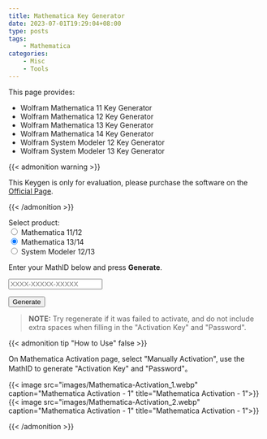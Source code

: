 ```yaml
---
title: Mathematica Key Generator
date: 2023-07-01T19:29:04+08:00
type: posts
tags: 
    - Mathematica
categories: 
    - Misc
    - Tools
---
```


This page provides:

- Wolfram Mathematica 11 Key Generator
- Wolfram Mathematica 12 Key Generator
- Wolfram Mathematica 13 Key Generator
- Wolfram Mathematica 14 Key Generator
- Wolfram System Modeler 12 Key Generator
- Wolfram System Modeler 13 Key Generator

<!--more-->

{{< admonition warning >}}

This Keygen is only for evaluation, please purchase the software on the [Official Page][matheatica_pricing].

[matheatica_pricing]:https://www.wolfram.com/mathematica/pricing/

{{< /admonition >}}

<div class="form-inline">
<p style="margin-bottom: 0;">Select product:</p>
<input type="radio" id="product-mma12" name="product" value="mma12">
<label for="product-mma12">Mathematica 11/12</label><br>
<input type="radio" id="product-mma13" name="product" value="mma13" checked>
<label for="product-mma13">Mathematica 13/14</label><br>
<input type="radio" id="product-sm" name="product" value="sm12">
<label for="product-sm">System Modeler 12/13</label>
</div>

Enter your MathID below and press **Generate**.

<input type="text" id="mathId" placeholder="XXXX-XXXXX-XXXXX"/>

<button id="generate" class="btn btn--primary">Generate</button>

<p id="result"></p>

> **NOTE:** Try regenerate if it was failed to activate, and do not include extra spaces when filling in the "Activation Key" and "Password".

<script type="text/javascript">

const testSalt = (a, b, c) => {
    for (let i = 0; i < 8; i += 1) {
        const t = (b >> i) & 1
        if (t + ((a - t) & ~1) === a) {
            a = (a - t) >> 1
        } else {
            a = ((c - t) ^ a) >> 1
        }
    }

    return a
}

const genPassword = (string, salt) => {
    const uuid = string.split('').map(x => x.charCodeAt())

    let salt1 = salt
    for (let i = uuid.length - 1; i >= 0; i -= 1) {
        salt1 = testSalt(salt1, uuid[i], 0x105C3)
    }

    let offset1 = 0
    while (testSalt(testSalt(salt1, offset1 & 0xFF, 0x105C3), offset1 >> 8, 0x105C3) !== 0xA5B6) {
        offset1 += 1
        if (offset1 >= 0xFFFF) {
            return 'Error'
        }
    }

    offset1 = parseInt(((offset1 + 0x72FA) & 0xFFFF) * 99999 / 0xFFFF, 10)
    offset1 = `0000${offset1}`.substr(-5)

    let salt2 = `${offset1.substr(0, 2)}${offset1.substr(3, 2)}${offset1.substr(2, 1)}`
    salt2 = parseInt(salt2, 10)
    salt2 = parseInt((salt2 / 99999.0) * 0xFFFF, 10) + 1
    salt2 = testSalt(testSalt(0, salt2 & 0xFF, 0x1064B), salt2 >> 8, 0x1064B)
    for (let i = uuid.length - 1; i >= 0; i -= 1) {
        salt2 = testSalt(salt2, uuid[i], 0x1064B)
    }

    let offset2 = 0
    while (testSalt(testSalt(salt2, offset2 & 0xFF, 0x1064B), offset2 >> 8, 0x1064B) !== 0xA5B6) {
        offset2 += 1
        if (offset2 >= 0xFFFF) {
            return 'Error'
        }
    }

    offset2 = parseInt((offset2 & 0xFFFF) * 99999 / 0xFFFF, 10)
    offset2 = `0000${offset2}`.substr(-5)

    const password = [
        offset2[3],
        offset1[3],
        offset1[1],
        offset1[0],
        '-',
        offset2[4],
        offset1[2],
        offset2[0],
        '-',
        offset2[2],
        offset1[4],
        offset2[1],
        '::1'
    ]

    return password.join('')
}

function checkMathId(s) {
    const re = new RegExp("^[0-9]{4}-[0-9]{5}-[0-9]{5}");
    return re.test(s);
}

function genActivationKey() {
    s = "";
    for (let i = 0; i < 14; i++) {
        s += Math.floor(Math.random() * 10);
        if (i === 3 || i === 7)
            s += "-";
    }
    return s;
}

document.getElementById("generate").addEventListener("click", function () {
    var mathId = document.getElementById("mathId").value.trim();
    if (!checkMathId(mathId)) {
        document.getElementById("result").innerText = "Bad MathID!";
    } else {
        var activationKey = genActivationKey();
        var magicNumbers;
        var software = document.querySelector("input[name=product]:checked").value;
        if (software === "mma12" || software === "mma13") {
            magicNumbers = [10690, 12251, 17649, 24816, 33360, 35944, 36412, 42041, 42635, 44011, 53799, 56181, 58536, 59222, 61041];
        } else if (software === "sm12") {
            magicNumbers = [4912, 4961, 22384, 24968, 30046, 31889, 42446, 43787, 48967, 61182, 62774];
        } else {
            document.getElementById("result").innerHTML = `<p>Unknown software suite: ${software}.</p>`;
            return;
        }
        var magicNumber = magicNumbers[Math.floor(Math.random() * magicNumbers.length)]
        var password = genPassword(mathId + "$1&" + activationKey, magicNumber);
        document.getElementById("result").innerHTML = `
        <p>
        <b>Activation Key</b>: ${activationKey}
        <br>
        <b>Password</b>: ${password}
        </p>
        `;
    }
});
</script>

{{< admonition tip "How to Use" false >}}

On Mathematica Activation page, select "Manually Activation", use the MathID to generate "Activation Key" and "Password"。

{{< image src="images/Mathematica-Activation_1.webp" caption="Mathematica Activation - 1" title="Mathematica Activation - 1">}}
{{< image src="images/Mathematica-Activation_2.webp" caption="Mathematica Activation - 1" title="Mathematica Activation - 1">}}

{{< /admonition >}}
